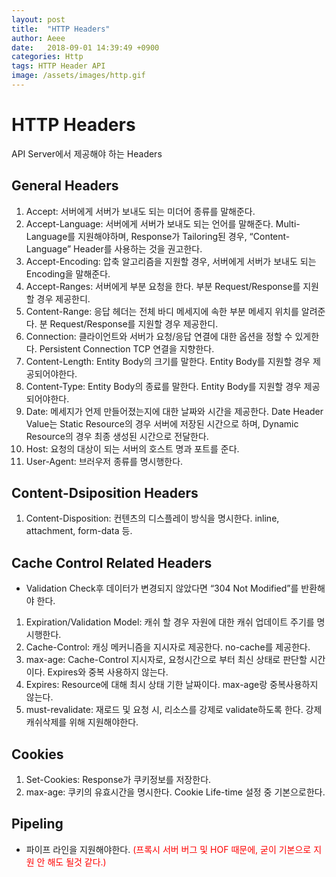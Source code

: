 ```yaml
---
layout: post
title:  "HTTP Headers"
author: Aeee
date:   2018-09-01 14:39:49 +0900
categories: Http
tags: HTTP Header API
image: /assets/images/http.gif
---
```


# HTTP Headers
 API Server에서 제공해야 하는 Headers
 
## General Headers
 1. Accept: 서버에게 서버가 보내도 되는 미더어 종류를 말해준다.
 2. Accept-Language: 서버에게 서버가 보내도 되는 언어를 말해준다. Multi-Language를 지원해야하며, Response가 Tailoring된 경우, “Content-Language” Header를 사용하는 것을 권고한다.
 3. Accept-Encoding: 압축 알고리즘을 지원할 경우, 서버에게 서버가 보내도 되는 Encoding을 말해준다.
 4. Accept-Ranges: 서버에게 부분 요청을 한다. 부분 Request/Response를 지원할 경우 제공한디.
 5. Content-Range: 응답 헤더는 전체 바디 메세지에 속한 부분 메세지 위치를 알려준다. 분 Request/Response를 지원할 경우 제공한디.
 6. Connection: 클라이언트와 서버가 요청/응답 연결에 대한 옵션을 정할 수 있게한다. Persistent Connection TCP 연결을 지향한다.
 7. Content-Length: Entity Body의 크기를 말한다. Entity Body를 지원할 경우 제공되어야한다.
 8. Content-Type: Entity Body의 종료를 말한다. Entity Body를 지원할 경우 제공되어야한다.
 9. Date: 메세지가 언제 만들어졌는지에 대한 날짜와 시간을 제공한다. Date Header Value는 Static Resource의 경우 서버에 저장된 시간으로 하며, Dynamic Resource의 경우 최종 생성된 시간으로 전달한다.
 10. Host: 요청의 대상이 되는 서버의 호스트 명과 포트를 준다.
 11. User-Agent: 브러우저 종류를 명시행한다.
 
## Content-Dsiposition Headers
 1. Content-Disposition: 컨텐츠의 디스플레이 방식을 명시한다. inline, attachment, form-data 등.
 
## Cache Control Related Headers
 - Validation Check후 데이터가 변경되지 않았다면 “304 Not Modified”를 반환해야 한다.
 1. Expiration/Validation Model: 캐쉬 할 경우 자원에 대한 캐쉬 업데이트 주기를 명시행한다.
 2. Cache-Control: 캐싱 메커니즘을 지시자로 제공한다. no-cache를 제공한다.
 3. max-age: Cache-Control 지시자로, 요청시간으로 부터 최신 상태로 판단할 시간이다. Expires와 중복 사용하지 않는다.
 4. Expires: Resource에 대해 최시 상태 기한 날짜이다. max-age랑 중복사용하지 않는다.
 5. must-revalidate: 재로드 및 요청 시, 리소스를 강제로 validate하도록 한다. 강제 캐쉬삭제를 위해 지원해야한다.
 
 ## Cookies
 1. Set-Cookies: Response가 쿠키정보를 저장한다.
 2. max-age: 쿠키의 유효시간을 명시한다. Cookie Life-time 설정 중 기본으로한다.
 
 ## Pipeling
 - 파이프 라인을 지원해야한다. <span style="color:red">(프록시 서버 버그 및 HOF 때문에, 굳이 기본으로 지원 안 해도 될것 같다.)</span>

 

  


  
